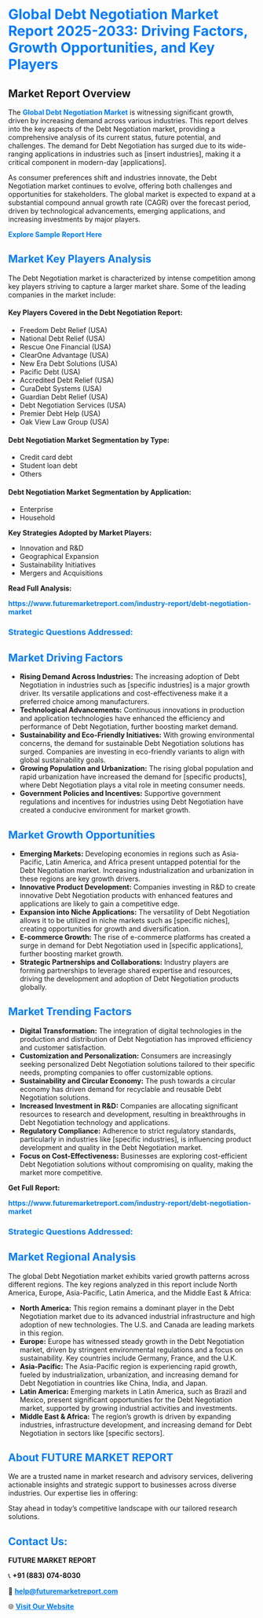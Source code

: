 <h1 style="color: #007BFF;">Global Debt Negotiation Market Report 2025-2033: Driving Factors, Growth Opportunities, and Key Players</h1>

<section id="overview">
<h2>Market Report Overview</h2>
<p>The <a href="https://www.futuremarketreport.com/industry-report/debt-negotiation-market" style="color: #007BFF; text-decoration: none;"><strong>Global Debt Negotiation Market</strong></a> is witnessing significant growth, driven by increasing demand across various industries. This report delves into the key aspects of the Debt Negotiation market, providing a comprehensive analysis of its current status, future potential, and challenges. The demand for Debt Negotiation has surged due to its wide-ranging applications in industries such as [insert industries], making it a critical component in modern-day [applications].</p>
<p>As consumer preferences shift and industries innovate, the Debt Negotiation market continues to evolve, offering both challenges and opportunities for stakeholders. The global market is expected to expand at a substantial compound annual growth rate (CAGR) over the forecast period, driven by technological advancements, emerging applications, and increasing investments by major players.</p>
</section>

<section id="overview">
<p><a href="https://www.futuremarketreport.com/request-sample/reportId=37316" style="color: #007BFF; text-decoration: none;"><strong>Explore Sample Report Here</strong></a></p>
</section>

<section id="key-players">
<h2 style="color: #007BFF;">Market Key Players Analysis</h2>
<p>The Debt Negotiation market is characterized by intense competition among key players striving to capture a larger market share. Some of the leading companies in the market include:</p>
<h4>Key Players Covered in the Debt Negotiation Report:</h4>
<ul><li>Freedom Debt Relief (USA)</li><li>National Debt Relief (USA)</li><li>Rescue One Financial (USA)</li><li>ClearOne Advantage (USA)</li><li>New Era Debt Solutions (USA)</li><li>Pacific Debt (USA)</li><li>Accredited Debt Relief (USA)</li><li>CuraDebt Systems (USA)</li><li>Guardian Debt Relief (USA)</li><li>Debt Negotiation Services (USA)</li><li>Premier Debt Help (USA)</li><li>Oak View Law Group (USA)</li></ul>
<h4>Debt Negotiation Market Segmentation by Type:</h4>
<ul><li>Credit card debt</li><li>Student loan debt</li><li>Others</li></ul>

<h4>Debt Negotiation Market Segmentation by Application:</h4>
<ul><li>Enterprise</li><li>Household</li></ul>
<p><strong>Key Strategies Adopted by Market Players:</strong></p>
<ul>
<li>Innovation and R&D</li>
<li>Geographical Expansion</li>
<li>Sustainability Initiatives</li>
<li>Mergers and Acquisitions</li>
</ul>
</section>

<section>
<p><strong>Read Full Analysis: </strong></p><a href="https://www.futuremarketreport.com/industry-report/debt-negotiation-market" style="color: #007BFF; text-decoration: none;"><strong>https://www.futuremarketreport.com/industry-report/debt-negotiation-market</strong></a>
<h3 style="color: #007BFF;">Strategic Questions Addressed:</h3>
</section>

<section id="driving-factors">
<h2 style="color: #007BFF;">Market Driving Factors</h2>
<ul>
<li><strong>Rising Demand Across Industries:</strong> The increasing adoption of Debt Negotiation in industries such as [specific industries] is a major growth driver. Its versatile applications and cost-effectiveness make it a preferred choice among manufacturers.</li>
<li><strong>Technological Advancements:</strong> Continuous innovations in production and application technologies have enhanced the efficiency and performance of Debt Negotiation, further boosting market demand.</li>
<li><strong>Sustainability and Eco-Friendly Initiatives:</strong> With growing environmental concerns, the demand for sustainable Debt Negotiation solutions has surged. Companies are investing in eco-friendly variants to align with global sustainability goals.</li>
<li><strong>Growing Population and Urbanization:</strong> The rising global population and rapid urbanization have increased the demand for [specific products], where Debt Negotiation plays a vital role in meeting consumer needs.</li>
<li><strong>Government Policies and Incentives:</strong> Supportive government regulations and incentives for industries using Debt Negotiation have created a conducive environment for market growth.</li>
</ul>
</section>

<section id="growth-opportunities">
<h2 style="color: #007BFF;">Market Growth Opportunities</h2>
<ul>
<li><strong>Emerging Markets:</strong> Developing economies in regions such as Asia-Pacific, Latin America, and Africa present untapped potential for the Debt Negotiation market. Increasing industrialization and urbanization in these regions are key growth drivers.</li>
<li><strong>Innovative Product Development:</strong> Companies investing in R&D to create innovative Debt Negotiation products with enhanced features and applications are likely to gain a competitive edge.</li>
<li><strong>Expansion into Niche Applications:</strong> The versatility of Debt Negotiation allows it to be utilized in niche markets such as [specific niches], creating opportunities for growth and diversification.</li>
<li><strong>E-commerce Growth:</strong> The rise of e-commerce platforms has created a surge in demand for Debt Negotiation used in [specific applications], further boosting market growth.</li>
<li><strong>Strategic Partnerships and Collaborations:</strong> Industry players are forming partnerships to leverage shared expertise and resources, driving the development and adoption of Debt Negotiation products globally.</li>
</ul>
</section>

<section id="trending-factors">
<h2 style="color: #007BFF;">Market Trending Factors</h2>
<ul>
<li><strong>Digital Transformation:</strong> The integration of digital technologies in the production and distribution of Debt Negotiation has improved efficiency and customer satisfaction.</li>
<li><strong>Customization and Personalization:</strong> Consumers are increasingly seeking personalized Debt Negotiation solutions tailored to their specific needs, prompting companies to offer customizable options.</li>
<li><strong>Sustainability and Circular Economy:</strong> The push towards a circular economy has driven demand for recyclable and reusable Debt Negotiation solutions.</li>
<li><strong>Increased Investment in R&D:</strong> Companies are allocating significant resources to research and development, resulting in breakthroughs in Debt Negotiation technology and applications.</li>
<li><strong>Regulatory Compliance:</strong> Adherence to strict regulatory standards, particularly in industries like [specific industries], is influencing product development and quality in the Debt Negotiation market.</li>
<li><strong>Focus on Cost-Effectiveness:</strong> Businesses are exploring cost-efficient Debt Negotiation solutions without compromising on quality, making the market more competitive.</li>
</ul>
</section>

<section>
<p><strong>Get Full Report: </strong></p><a href="https://www.futuremarketreport.com/industry-report/debt-negotiation-market" style="color: #007BFF; text-decoration: none;"><strong>https://www.futuremarketreport.com/industry-report/debt-negotiation-market</strong></a>
<h3 style="color: #007BFF;">Strategic Questions Addressed:</h3>
</section>


<section id="regional-analysis">
<h2 style="color: #007BFF;">Market Regional Analysis</h2>
<p>The global Debt Negotiation market exhibits varied growth patterns across different regions. The key regions analyzed in this report include North America, Europe, Asia-Pacific, Latin America, and the Middle East & Africa:</p>
<ul>
<li><strong>North America:</strong> This region remains a dominant player in the Debt Negotiation market due to its advanced industrial infrastructure and high adoption of new technologies. The U.S. and Canada are leading markets in this region.</li>
<li><strong>Europe:</strong> Europe has witnessed steady growth in the Debt Negotiation market, driven by stringent environmental regulations and a focus on sustainability. Key countries include Germany, France, and the U.K.</li>
<li><strong>Asia-Pacific:</strong> The Asia-Pacific region is experiencing rapid growth, fueled by industrialization, urbanization, and increasing demand for Debt Negotiation in countries like China, India, and Japan.</li>
<li><strong>Latin America:</strong> Emerging markets in Latin America, such as Brazil and Mexico, present significant opportunities for the Debt Negotiation market, supported by growing industrial activities and investments.</li>
<li><strong>Middle East & Africa:</strong> The region’s growth is driven by expanding industries, infrastructure development, and increasing demand for Debt Negotiation in sectors like [specific sectors].</li>
</ul>
</section>

<footer>
<h2 style="color: #007BFF;">About FUTURE MARKET REPORT</h2>
<p>We are a trusted name in market research and advisory services, delivering actionable insights and strategic support to businesses across diverse industries. Our expertise lies in offering:</p>

<p>Stay ahead in today’s competitive landscape with our tailored research solutions.</p>

<h2 style="color: #007BFF;">Contact Us:</h2>
<p><strong>FUTURE MARKET REPORT</strong></p>
<p>📞 <strong>+91 (883) 074-8030</strong></p>
<p>📧 <strong><a href="mailto:help@futuremarketreport.com" style="color: #007BFF;">help@futuremarketreport.com</a></strong></p>
<p>🌐 <strong><a href="https://www.futuremarketreport.com/" style="color: #007BFF;">Visit Our Website</a></strong></p>
</footer>